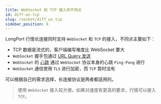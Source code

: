 ```yaml
---
title: WebSocket 和 TCP 接入的不同点
id: diff-ws-tcp
slug: /socket/diff_ws_tcp
sidebar_position: 6
---
```


LongPort 行情长连接同时支持 `WebSocket` 和 `TCP` 的接入，不同点主要如下：

- TCP 数据是流式的，客户端编写难度比 WebSocket 要大
- `WebSocket` 握手包通过 [URL Query 发送](./protocol/handshake#websocket-链接如何握手)
- `WebSocket` 的 [心跳](./control-command#心跳) 通过 `WebSocket` 协议本身的心跳 `Ping-Pong` 进行
- `WebSocket` 通信使用 `TLS` 进行加密，而 `TCP` 暂时没有

可以根据自己的需求选择，长连接协议是两者都适用的。

> 使用 `WebSocket` 接入较方便。如果对速度有更高的要求，行情可以接入 `TCP`。
